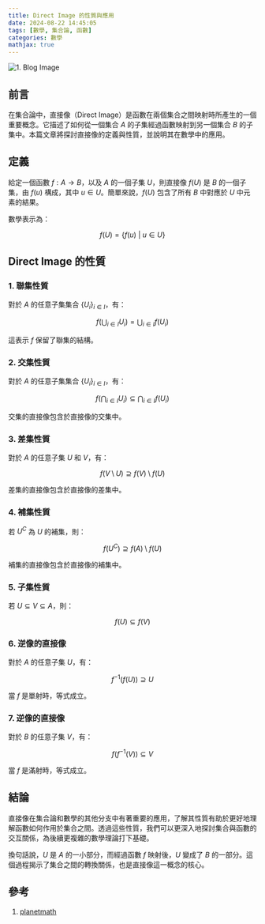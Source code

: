 ```yaml
---
title: Direct Image 的性質與應用
date: 2024-08-22 14:45:05
tags: [數學, 集合論, 函數]
categories: 數學
mathjax: true
---
```


![1. Blog Image](https://imgur.com/XpRufSg.png)

## 前言

在集合論中，直接像（Direct Image）是函數在兩個集合之間映射時所產生的一個重要概念。它描述了如何從一個集合 $A$ 的子集經過函數映射到另一個集合 $B$ 的子集中。本篇文章將探討直接像的定義與性質，並說明其在數學中的應用。

<!--more-->

## 定義

給定一個函數 $f: A \rightarrow B$，以及 $A$ 的一個子集 $U$，則直接像 $f(U)$ 是 $B$ 的一個子集，由 $f(u)$ 構成，其中 $u \in U$。簡單來說，$f(U)$ 包含了所有 $B$ 中對應於 $U$ 中元素的結果。

數學表示為：

$$
\begin{equation} \label{eq1}
f(U) = \{ f(u) \ | \ u \in U \}
\end{equation}
$$

## Direct Image 的性質

### 1. 聯集性質

對於 $A$ 的任意子集集合 $\{U_i\}_{i \in I}$，有：

$$
\begin{equation} \label{eq2}
f\left(\bigcup_{i \in I} U_i\right) = \bigcup_{i \in I} f(U_i)
\end{equation}
$$

這表示 $f$ 保留了聯集的結構。

### 2. 交集性質

對於 $A$ 的任意子集集合 $\{U_i\}_{i \in I}$，有：

$$
\begin{equation} \label{eq3}
f\left(\bigcap_{i \in I} U_i\right) \subseteq \bigcap_{i \in I} f(U_i)
\end{equation}
$$

交集的直接像包含於直接像的交集中。

### 3. 差集性質

對於 $A$ 的任意子集 $U$ 和 $V$，有：

$$
\begin{equation} \label{eq4}
f(V \setminus U) \supseteq f(V) \setminus f(U)
\end{equation}
$$

差集的直接像包含於直接像的差集中。

### 4. 補集性質

若 $U^C$ 為 $U$ 的補集，則：

$$
\begin{equation} \label{eq5}
f(U^C) \supseteq f(A) \setminus f(U)
\end{equation}
$$

補集的直接像包含於直接像的補集中。

### 5. 子集性質

若 $U \subseteq V \subseteq A$，則：

$$
\begin{equation} \label{eq6}
f(U) \subseteq f(V)
\end{equation}
$$

### 6. 逆像的直接像

對於 $A$ 的任意子集 $U$，有：

$$
\begin{equation} \label{eq7}
f^{-1}(f(U)) \supseteq U
\end{equation}
$$

當 $f$ 是單射時，等式成立。

### 7. 逆像的直接像

對於 $B$ 的任意子集 $V$，有：

$$
\begin{equation} \label{eq8}
f(f^{-1}(V)) \subseteq V
\end{equation}
$$

當 $f$ 是滿射時，等式成立。

## 結論

直接像在集合論和數學的其他分支中有著重要的應用，了解其性質有助於更好地理解函數如何作用於集合之間。透過這些性質，我們可以更深入地探討集合與函數的交互關係，為後續更複雜的數學理論打下基礎。

換句話說，$U$ 是 $A$ 的一小部分，而經過函數 $f$ 映射後，$U$ 變成了 $B$ 的一部分。這個過程揭示了集合之間的轉換關係，也是直接像這一概念的核心。

## 參考

1. [planetmath](https://planetmath.org/directimage)
